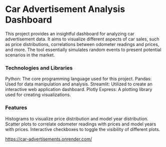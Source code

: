 # Car Advertisement Analysis Dashboard
This project provides an insightful dashboard for analyzing car advertisement data. It aims to visualize different aspects of car sales, such as price distributions, correlations between odometer readings and prices, and more. The tool essentially simulates random events to present potential scenarios in the market.

### Technologies and Libraries
Python: The core programming language used for this project.
Pandas: Used for data manipulation and analysis.
Streamlit: Utilized to create an interactive web application dashboard.
Plotly Express: A plotting library used for creating visualizations.

### Features
Histograms to visualize price distribution and model year distribution.
Scatter plots to correlate odometer readings with prices and model years with prices.
Interactive checkboxes to toggle the visibility of different plots.

https://car-advertisements.onrender.com/
